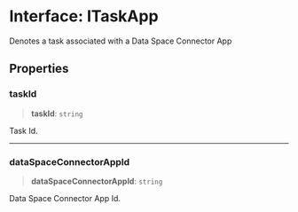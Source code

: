 # Interface: ITaskApp

Denotes a task associated with a Data Space Connector App

## Properties

### taskId

> **taskId**: `string`

Task Id.

***

### dataSpaceConnectorAppId

> **dataSpaceConnectorAppId**: `string`

Data Space Connector App Id.
